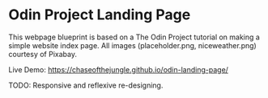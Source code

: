 # Odin Project Landing Page

This webpage blueprint is based on a The Odin Project tutorial on making a simple website index page. All images (placeholder.png, niceweather.png) courtesy of Pixabay.

Live Demo: https://chaseofthejungle.github.io/odin-landing-page/

TODO: Responsive and reflexive re-designing.
